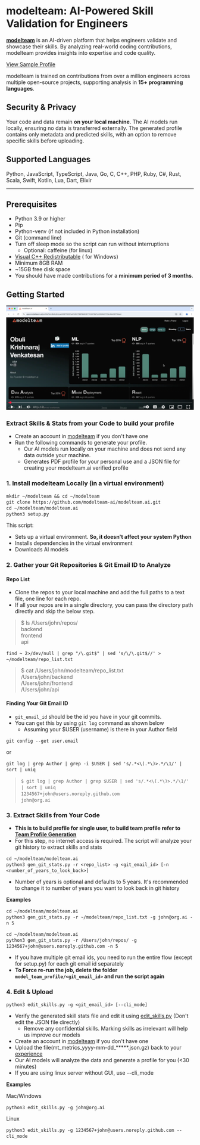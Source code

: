 # modelteam: AI-Powered Skill Validation for Engineers

**[modelteam](https://modelteam.ai)** is an AI-driven platform that helps engineers validate and showcase their skills.
By analyzing real-world coding contributions, modelteam provides insights into expertise and code quality.

[View Sample Profile](https://app.modelteam.ai/profile?id=1da842a06520c30722ff3efb96d67a482cd689e6d43b87c882d4b690975a7c31)

modelteam is trained on contributions from over a million engineers across multiple open-source projects, supporting
analysis in **15+ programming languages**.

## Security & Privacy

Your code and data remain **on your local machine**. The AI models run locally, ensuring no data is transferred
externally. The generated profile contains only metadata and predicted skills, with an option to remove specific skills
before uploading.

## Supported Languages

Python, JavaScript, TypeScript, Java, Go, C, C++, PHP, Ruby, C#, Rust, Scala, Swift, Kotlin, Lua, Dart, Elixir

---

## Prerequisites

- Python 3.9 or higher
- Pip
- Python-venv (if not included in Python installation)
- Git (command line)
- Turn off sleep mode so the script can run without interruptions
    - Optional: caffeine (for linux)
- [Visual C++ Redistributable](https://learn.microsoft.com/en-us/cpp/windows/latest-supported-vc-redist?view=msvc-170) (
  for Windows)
- Minimum 8GB RAM
- ~15GB free disk space
- You should have made contributions for a **minimum period of 3 months**.

## Getting Started
[![Build your Modelteam profile](images/engVideo.png)](https://www.youtube.com/watch?v=s1MHhtoiMCk)

### Extract Skills & Stats from your Code to build your profile

- Create an account in [modelteam](https://app.modelteam.ai/) if you don't have one
- Run the following commands to generate your profile.
    - Our AI models run locally on your machine and does not send any data outside your machine.
    - Generates PDF profile for your personal use and a JSON file for creating your modelteam.ai verified profile

### 1. Install modelteam Locally (in a virtual environment)

```
mkdir ~/modelteam && cd ~/modelteam
git clone https://github.com/modelteam-ai/modelteam.ai.git
cd ~/modelteam/modelteam.ai
python3 setup.py
```

This script:

- Sets up a virtual environment. **So, it doesn't affect your system Python**
- Installs dependencies in the virtual environment
- Downloads AI models

### 2. Gather your Git Repositories & Git Email ID to Analyze
#### Repo List

- Clone the repos to your local machine and add the full paths to a text file, one line for each repo.
- If all your repos are in a single directory, you can pass the directory path directly and skip the below step.

> $ ls /Users/john/repos/<br>
> backend<br>
> frontend<br>
> api

```
find ~ 2>/dev/null | grep "/\.git$" | sed 's/\/\.git$//' > ~/modelteam/repo_list.txt
```

> $ cat /Users/john/modelteam/repo_list.txt<br>
> /Users/john/backend<br>
> /Users/john/frontend<br>
> /Users/john/api

#### Finding Your Git Email ID

- `git_email_id` should be the id you have in your git commits.
- You can get this by using `git log` command as shown below
  - Assuming your $USER (username) is there in your Author field

```
git config --get user.email
```

or

``` 
git log | grep Author | grep -i $USER | sed 's/.*<\(.*\)>.*/\1/' | sort | uniq 
```

> `$ git log | grep Author | grep $USER | sed 's/.*<\(.*\)>.*/\1/' | sort | uniq`<br>
> `1234567+john@users.noreply.github.com`<br>
> `john@org.ai`<br>

### 3. Extract Skills from Your Code
- **This is to build profile for single user, to build team profile refer to [Team Profile Generation](README_org.md)**
- For this step, no internet access is required. The script will analyze your git history to extract skills and stats
```
cd ~/modelteam/modelteam.ai
python3 gen_git_stats.py -r <repo_list> -g <git_email_id> [-n <number_of_years_to_look_back>]
```

- Number of years is optional and defaults to 5 years. It's recommended to change it to number of years you want to look
  back in git history

**Examples**

```
cd ~/modelteam/modelteam.ai
python3 gen_git_stats.py -r ~/modelteam/repo_list.txt -g john@org.ai -n 5
```

```
cd ~/modelteam/modelteam.ai
python3 gen_git_stats.py -r /Users/john/repos/ -g 1234567+john@users.noreply.github.com -n 5
```

- If you have multiple git email ids, you need to run the entire flow (except for setup.py) for each git email id
  separately
- **To Force re-run the job, delete the folder `model_team_profile/<git_email_id>` and run the script again**


### 4. Edit & Upload

```
python3 edit_skills.py -g <git_email_id> [--cli_mode]
```
- Verify the generated skill stats file and edit it using [edit_skills.py](edit_skills.py) (Don't edit the JSON file
  directly)
    - Remove any confidential skills. Marking skills as irrelevant will help us improve our models
- Create an account in [modelteam](https://app.modelteam.ai/) if you don't have one
- Upload the file(mt_metrics_yyyy-mm-dd_*****.json.gz) back to your [experience](https://app.modelteam.ai/experience)
- Our AI models will analyze the data and generate a profile for you (<30 minutes)
- If you are using linux server without GUI, use --cli_mode

**Examples**

Mac/Windows

```
python3 edit_skills.py -g john@org.ai
```

Linux

```
python3 edit_skills.py -g 1234567+john@users.noreply.github.com --cli_mode
```


